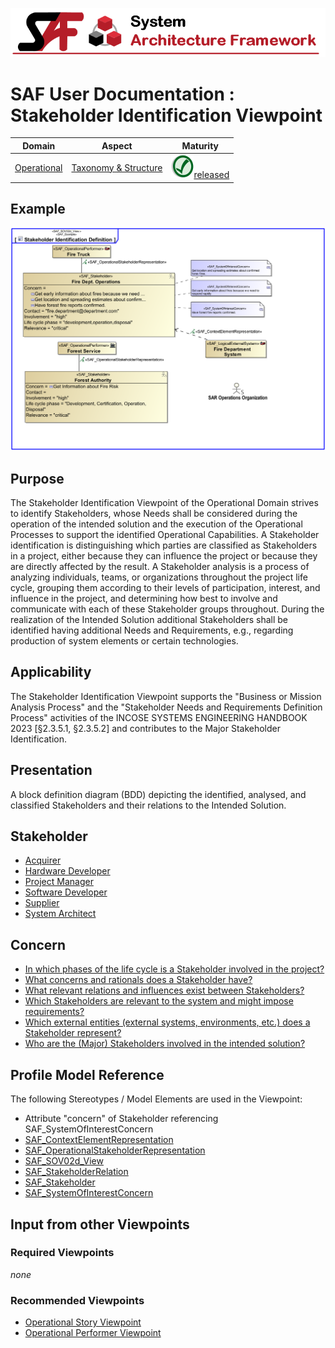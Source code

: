 ![System Architecture Framework](../diagrams/Banner_SAF.png)
# SAF User Documentation : Stakeholder Identification Viewpoint
|**Domain**|**Aspect**|**Maturity**|
| --- | --- | --- |
|[Operational](../domains.md#Domain-Operational)|[Taxonomy & Structure](../aspects.md#Aspect-Taxonomy-&-Structure)|![Released](../diagrams/Symbol_confirmed.png )[released](../using-saf/maturity.md#released)|
## Example
![Stakeholder-Identification-Viewpoint-primary-example.svg](../diagrams/vp-examples/Stakeholder-Identification-Viewpoint-primary-example.svg)
## Purpose
The Stakeholder Identification Viewpoint of the Operational Domain strives to identify Stakeholders, whose Needs shall be considered during the operation of the intended solution and the execution of the Operational Processes to support the identified Operational Capabilities. 
A Stakeholder identification is distinguishing which parties are classified as Stakeholders in a project, either because they can influence the project or because they are directly affected by the result. A Stakeholder analysis is a process of analyzing individuals, teams, or organizations throughout the project life cycle, grouping them according to their levels of participation, interest, and influence in the project, and determining how best to involve and communicate with each of these Stakeholder groups throughout. During the realization of the Intended Solution additional Stakeholders shall be identified having additional Needs and Requirements, e.g., regarding production of system elements or certain technologies.
## Applicability
The Stakeholder Identification Viewpoint supports the "Business or Mission Analysis Process" and the "Stakeholder Needs and Requirements Definition Process" activities of the INCOSE SYSTEMS ENGINEERING HANDBOOK 2023 [§2.3.5.1, §2.3.5.2] and contributes to the Major Stakeholder Identification.
## Presentation
A block definition diagram (BDD) depicting the identified, analysed, and classified Stakeholders and their relations to the Intended Solution.

## Stakeholder
* [Acquirer](../stakeholders.md#Acquirer)
* [Hardware Developer](../stakeholders.md#Hardware-Developer)
* [Project Manager](../stakeholders.md#Project-Manager)
* [Software Developer](../stakeholders.md#Software-Developer)
* [Supplier](../stakeholders.md#Supplier)
* [System Architect](../stakeholders.md#System-Architect)
## Concern
* [In which phases of the life cycle is a Stakeholder involved in the project?](../concerns.md#_2021x_2_8710274_1674576758728_957718_23218)
* [What concerns and rationals does a Stakeholder have?](../concerns.md#_2021x_2_8710274_1674576759190_739382_23597)
* [What relevant relations and influences exist between Stakeholders?](../concerns.md#_2021x_2_8710274_1674576759059_36560_23481)
* [Which Stakeholders are relevant to the system and might impose requirements?](../concerns.md#_2021x_2_8710274_1674576758881_572143_23359)
* [Which external entities (external systems, environments, etc.) does a Stakeholder represent?](../concerns.md#_2021x_2_8710274_1674576758668_120660_23139)
* [Who are the (Major) Stakeholders involved in the intended solution?](../concerns.md#_2021x_2_8710274_1674576759083_315449_23499)
## Profile Model Reference
The following Stereotypes / Model Elements are used in the Viewpoint:
* Attribute "concern" of Stakeholder referencing SAF_SystemOfInterestConcern
* [SAF_ContextElementRepresentation](../stereotypes.md#SAF_ContextElementRepresentation)
* [SAF_OperationalStakeholderRepresentation](../stereotypes.md#SAF_OperationalStakeholderRepresentation)
* [SAF_SOV02d_View](../stereotypes.md#SAF_SOV02d_View)
* [SAF_StakeholderRelation](../stereotypes.md#SAF_StakeholderRelation)
* [SAF_Stakeholder](../stereotypes.md#SAF_Stakeholder)
* [SAF_SystemOfInterestConcern](../stereotypes.md#SAF_SystemOfInterestConcern)
## Input from other Viewpoints
### Required Viewpoints
*none*
### Recommended Viewpoints
* [Operational Story Viewpoint](Operational-Story-Viewpoint.md)
* [Operational Performer Viewpoint](Operational-Performer-Viewpoint.md)
